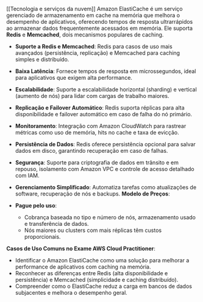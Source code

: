 [[Tecnologia e serviços da nuvem]]
Amazon ElastiCache é um serviço gerenciado de armazenamento em cache na memória que melhora o desempenho de aplicativos, oferecendo tempos de resposta ultrarrápidos ao armazenar dados frequentemente acessados em memória. Ele suporta **Redis** e **Memcached**, dois mecanismos populares de caching.
- **Suporte a Redis e Memcached**: Redis para casos de uso mais avançados (persistência, replicação) e Memcached para caching simples e distribuído.
- **Baixa Latência**: Fornece tempos de resposta em microssegundos, ideal para aplicativos que exigem alta performance.
- **Escalabilidade**: Suporte a escalabilidade horizontal (sharding) e vertical (aumento de nós) para lidar com cargas de trabalho maiores.
- **Replicação e Failover Automático**: Redis suporta réplicas para alta disponibilidade e failover automático em caso de falha do nó primário.
- **Monitoramento**: Integração com Amazon CloudWatch para rastrear métricas como uso de memória, hits no cache e taxa de evicção.
- **Persistência de Dados**: Redis oferece persistência opcional para salvar dados em disco, garantindo recuperação em caso de falhas.
- **Segurança**: Suporte para criptografia de dados em trânsito e em repouso, isolamento com Amazon VPC e controle de acesso detalhado com IAM.
- **Gerenciamento Simplificado**: Automatiza tarefas como atualizações de software, recuperação de nós e backups.
**Modelo de Preços**:

- **Pague pelo uso**:
    - Cobrança baseada no tipo e número de nós, armazenamento usado e transferência de dados.
    - Nós maiores ou clusters com mais réplicas têm custos proporcionais.

**Casos de Uso Comuns no Exame AWS Cloud Practitioner**:

- Identificar o Amazon ElastiCache como uma solução para melhorar a performance de aplicativos com caching na memória.
- Reconhecer as diferenças entre Redis (alta disponibilidade e persistência) e Memcached (simplicidade e caching distribuído).
- Compreender como o ElastiCache reduz a carga em bancos de dados subjacentes e melhora o desempenho geral.